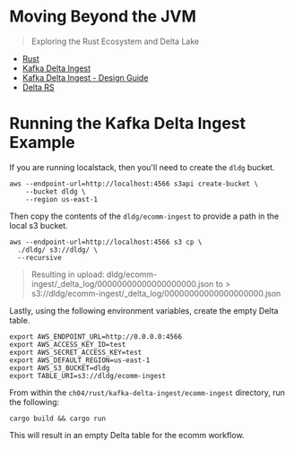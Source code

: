# Moving Beyond the JVM
> Exploring the Rust Ecosystem and Delta Lake

* [Rust](https://www.rust-lang.org/)
* [Kafka Delta Ingest](https://github.com/delta-io/kafka-delta-ingest)
* [Kafka Delta Ingest - Design Guide](https://github.com/delta-io/kafka-delta-ingest/blob/main/doc/DESIGN.md)
* [Delta RS](https://github.com/delta-io/delta-rs)

# Running the Kafka Delta Ingest Example

If you are running localstack, then you'll need to create the `dldg` bucket.

~~~
aws --endpoint-url=http://localhost:4566 s3api create-bucket \
    --bucket dldg \
    --region us-east-1
~~~

Then copy the contents of the `dldg/ecomm-ingest` to provide a path in the local s3 bucket.

~~~
aws --endpoint-url=http://localhost:4566 s3 cp \
  ./dldg/ s3://dldg/ \
  --recursive
~~~

> Resulting in
> upload: dldg/ecomm-ingest/_delta_log/00000000000000000000.json to > s3://dldg/ecomm-ingest/_delta_log/00000000000000000000.json



Lastly, using the following environment variables, create the empty Delta table.
~~~
export AWS_ENDPOINT_URL=http://0.0.0.0:4566
export AWS_ACCESS_KEY_ID=test
export AWS_SECRET_ACCESS_KEY=test
export AWS_DEFAULT_REGION=us-east-1
export AWS_S3_BUCKET=dldg
export TABLE_URI=s3://dldg/ecomm-ingest
~~~

From within the `ch04/rust/kafka-delta-ingest/ecomm-ingest` directory, run the following:
~~~
cargo build && cargo run
~~~

This will result in an empty Delta table for the ecomm workflow.
